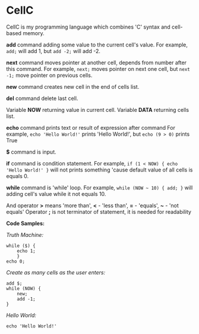 # CellC

CellC is my programming language which combines 'C' syntax and cell-based memory. 

**add** command adding some value to the current cell's value.
For example, `add;` will add 1, but `add -2;` will add -2.

**next** command moves pointer at another cell, depends from number after this command.
For example, `next;` moves pointer on next one cell, but `next -1;` move pointer on previous cells.

**new** command creates new cell in the end of cells list.

**del** command delete last cell.

Variable **NOW** returning value in current cell.
Variable **DATA** returning cells list.

**echo** command prints text or result of expression after command
For example, `echo 'Hello World!'` prints 'Hello World!', but `echo (9 > 0)` prints True

**$** command is input.

**if** command is condition statement.
For example, `if (1 < NOW) {
               echo 'Hello World!'
              }` will not prints something 'cause default value of all cells is equals 0.
              
**while** command is 'while' loop.
For example, `while (NOW ~ 10) {
                add;
                }` will adding cell's value while it not equals 10.
                
And operator **>** means 'more than', **<** - 'less than', **=** - 'equals', **~** - 'not equals'
	Operator **;** is not terminator of statement, it is needed for readability

__Code Samples:__

_Truth Machine:_
 
	while ($) {
		echo 1;
		}
	echo 0;
  
_Create as many cells as the user enters:_

	add $;
	while (NOW) {
		new;
		add -1;
	}
  
_Hello World:_

  `echo 'Hello World!'`

